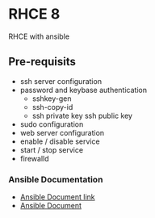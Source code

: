 # RHCE 8
RHCE with ansible 

## Pre-requisits    
-   ssh server configuration 
-   password and keybase authentication 
    -   sshkey-gen
    -   ssh-copy-id
    -   ssh private key ssh public key 
-   sudo configuration 
-   web server configuration 
-   enable / disable service 
-   start / stop service 
-   firewalld    
### Ansible Documentation 
-   [Ansible Document link](https://docs.ansible.com/)
-   <a href="http://docs.ansible.com" target="_blank">Ansible Document</a>